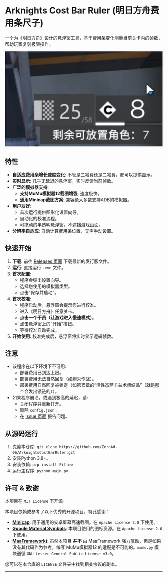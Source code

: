# Arknights Cost Bar Ruler (明日方舟费用条尺子)

一个为《明日方舟》设计的悬浮窗工具，基于费用条变化测量当前关卡内的帧数，帮助玩家复刻极限操作。

![悬浮窗截图](readme/img.png)

## 特性

- **自适应费用条增长速度变化**: 不管是三减费还是二减费，都可以提供显示。
- **实时显示**: 几乎无延迟的悬浮窗，实时反馈当前帧数。
- **广泛的模拟器支持**:
  - **支持MuMu模拟器12截图增强**: 速度极快。
  - **通用Minicap截图方案**: 兼容绝大多数支持ADB的模拟器。
- **用户友好**:
  - 首次运行提供图形化设置向导。
  - 自动化的校准流程。
  - 可拖动的半透明悬浮窗，不遮挡游戏画面。
- **分辨率自适应**: 自动计算费用条位置，无需手动设置。

## 快速开始

1.  **下载**: 前往 [Releases 页面](https://github.com/ZeroAd-06/ArknightsCostBarRuler/releases) 下载最新的发行版文件。
2.  **运行**: 直接运行 `.exe` 文件。
3.  **首次配置**:
    - 程序会弹出设置向导。
    - 选择您使用的模拟器类型。
    - 点击“保存并启动”。
4.  **首次校准**:
    - 程序启动后，悬浮窗会提示您进行校准。
    - 进入《明日方舟》任意关卡。
    - **点击一个干员（让游戏进入慢速模式）**。
    - 点击悬浮窗上的“开始”按钮。
    - 等待校准自动完成。
5.  **开始使用**: 校准完成后，悬浮窗将实时显示逻辑帧数。

## 注意

*  该程序在以下环境下不可用: 
    - 部署费用已到达上限。
    - 部署费用无法自然回复（如剿灭作战）。
    - 部署费用自然回复被锁定（如第15章的“活性态萨卡兹术师结晶”（就是那个会发出锁链的））。
*  如果程序崩溃，或遇到极高的延迟，请: 
    - 关闭程序并重新打开。
    - 删除 `config.json` 。
    - 在 [Issue 页面](https://github.com/ZeroAd-06/ArknightsCostBarRuler/issues) 报告问题。

## 从源码运行

1.  克隆本仓库: `git clone https://github.com/ZeroAd-06/ArknightsCostBarRuler.git`
2.  安装Python 3.8+。
3.  安装依赖: `pip install Pillow`
4.  运行主程序: `python main.py`

## 许可 & 致谢

本项目在 `MIT License` 下开源。

本项目依赖或参考了以下优秀的开源项目，特此感谢：

- **[Minicap](https://github.com/DeviceFarmer/minicap)**: 用于通用的安卓屏幕高速截图。在 `Apache License 2.0` 下使用。
- **[Google Material Symbols](https://fonts.google.com/icons)**: 本项目使用的图标资源。在 `Apache License 2.0` 下使用。
- **[MaaFramework)](https://github.com/MaaXYZ/MaaFramework)**: 虽然本项目 **并不** 由 MaaFramework 强力驱动，但是如果没有其代码作为参考，编写 MuMu模拟器12 的适配是不可能的。`mumu.py` 模块遵循 `GNU Lesser General Public License v3.0`。

您可以在本仓库的 `LICENSE` 文件夹中找到相关协议的副本。

---